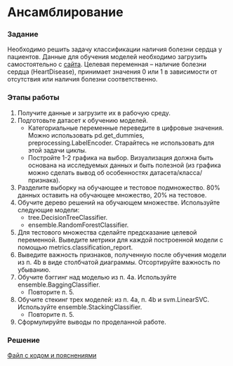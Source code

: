 # Ансамблирование

### Задание
Необходимо решить задачу классификации наличия болезни сердца у пациентов. Данные для обучения моделей необходимо загрузить самостоятельно с [сайта](https://www.kaggle.com/datasets/fedesoriano/heart-failure-prediction). Целевая переменная – наличие болезни сердца (HeartDisease), принимает значения 0 или 1 в зависимости от отсутствия или наличия болезни соответственно.

### Этапы работы
1. Получите данные и загрузите их в рабочую среду.
2. Подготовьте датасет к обучению моделей.
   - Категориальные переменные переведите в цифровые значения. Можно использовать pd.get_dummies, preprocessing.LabelEncoder. Старайтесь не использовать для этой задачи циклы.
   - Постройте 1-2 графика на выбор. Визуализация должна быть основана на исследуемых данных и быть полезной (из графика можно сделать вывод об особенностях датасета/класса/признака).
3. Разделите выборку на обучающее и тестовое подмножество. 80% данных оставить на обучающее множество, 20% на тестовое.
4. Обучите дерево решений на обучающем множестве. Используйте следующие модели:
   - tree.DecisionTreeClassifier.
   - ensemble.RandomForestClassifier.
5. Для тестового множества сделайте предсказание целевой переменной. Выведите метрики для каждой построенной модели с помощью metrics.classification_report.
6. Выведите важность признаков, полученную после обучения модели из п. 4b в виде столбчатой диаграммы. Отсортируйте важность по убыванию.
7. Обучите бэггинг над моделью из п. 4a. Используйте ensemble.BaggingClassifier.
   - Повторите п. 5.
8. Обучите стекинг трех моделей: из п. 4a, п. 4b и svm.LinearSVC. Используйте ensemble.StackingClassifier.
   - Повторите п. 5.
9. Сформулируйте выводы по проделанной работе.

### Решение
[Файл с кодом и пояснениями](/Projects/03_Working_with_features_and_building_models/07_Ensemble/Solution.ipynb)
